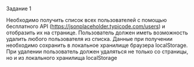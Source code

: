 Задание 1

Необходимо получить список всех пользователей с помощью бесплатного API (https://jsonplaceholder.typicode.com/users) и отобразить их на странице. Пользователь должен иметь возможность удалить любого пользователя из списка. Данные при получении необходимо сохранить в локальное хранилище браузера localStorage. При удалении пользователь должен удаляться не только со страницы, но и из локального хранилища localStorage

